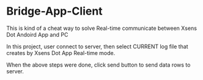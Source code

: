# Bridge-App-Client
 This is kind of a cheat way to solve Real-time communicate between Xsens Dot Andoird App and PC

 In this project, user connect to server, then select CURRENT log file that creates by Xsens Dot App Real-time mode.

 When the above steps were done, click send button to send data rows to server.
